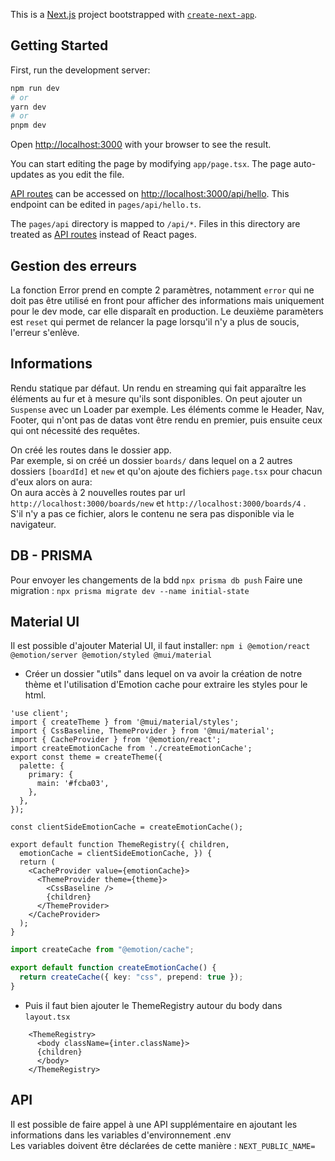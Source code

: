This is a [Next.js](https://nextjs.org/) project bootstrapped with [`create-next-app`](https://github.com/vercel/next.js/tree/canary/packages/create-next-app).

## Getting Started

First, run the development server:

```bash
npm run dev
# or
yarn dev
# or
pnpm dev
```

Open [http://localhost:3000](http://localhost:3000) with your browser to see the result.

You can start editing the page by modifying `app/page.tsx`. The page auto-updates as you edit the file.

[API routes](https://nextjs.org/docs/api-routes/introduction) can be accessed on [http://localhost:3000/api/hello](http://localhost:3000/api/hello). This endpoint can be edited in `pages/api/hello.ts`.

The `pages/api` directory is mapped to `/api/*`. Files in this directory are treated as [API routes](https://nextjs.org/docs/api-routes/introduction) instead of React pages.

## Gestion des erreurs
La fonction Error prend en compte 2 paramètres, notamment `error` qui ne doit pas être utilisé en front pour afficher des informations mais uniquement pour le dev mode, car elle disparaît en production.
Le deuxième paramèters est `reset` qui permet de relancer la page lorsqu'il n'y a plus de soucis, l'erreur s'enlève.

## Informations
Rendu statique par défaut.
Un rendu en streaming qui fait apparaître les éléments au fur et à mesure qu'ils sont disponibles.
On peut ajouter un `Suspense` avec un Loader par exemple.
Les éléments comme le Header, Nav, Footer, qui n'ont pas de datas vont être rendu en premier, puis ensuite ceux qui ont nécessité des requêtes.

On créé les routes dans le dossier app.<br>
Par exemple, si on créé un dossier `boards/` dans lequel on a 2 autres dossiers `[boardId]` et `new` et qu'on ajoute des fichiers `page.tsx` pour chacun d'eux alors on aura:<br>
On aura accès à 2 nouvelles routes par url `http://localhost:3000/boards/new` et `http://localhost:3000/boards/4` .<br>
S'il n'y a pas ce fichier, alors le contenu ne sera pas disponible via le navigateur.

## DB - PRISMA
Pour envoyer les changements de la bdd `npx prisma db push`
Faire une migration : `npx prisma migrate dev --name initial-state`

## Material UI
Il est possible d'ajouter Material UI, il faut installer:
`npm i @emotion/react @emotion/server @emotion/styled @mui/material`

- Créer un dossier "utils" dans lequel on va avoir la création de notre thème et l'utilisation d'Emotion cache pour extraire les styles pour le html.
```tsx theme.tsx
'use client';
import { createTheme } from '@mui/material/styles';
import { CssBaseline, ThemeProvider } from '@mui/material';
import { CacheProvider } from '@emotion/react';
import createEmotionCache from './createEmotionCache';
export const theme = createTheme({
  palette: {
    primary: {
      main: '#fcba03',
    },
  },
});

const clientSideEmotionCache = createEmotionCache();

export default function ThemeRegistry({ children,
  emotionCache = clientSideEmotionCache, }) {
  return (
    <CacheProvider value={emotionCache}>
      <ThemeProvider theme={theme}>
        <CssBaseline />
        {children}
      </ThemeProvider>
    </CacheProvider>
  );
}
```

```ts createEmotionCache.ts
import createCache from "@emotion/cache";

export default function createEmotionCache() {
  return createCache({ key: "css", prepend: true });
}
```

- Puis il faut bien ajouter le ThemeRegistry autour du body dans `layout.tsx`
```tsx
    <ThemeRegistry>
      <body className={inter.className}>
      {children}
      </body>
    </ThemeRegistry>
```

## API
Il est possible de faire appel à une API supplémentaire en ajoutant les informations dans les variables d'environnement .env<br>
Les variables doivent être déclarées de cette manière : `NEXT_PUBLIC_NAME=`